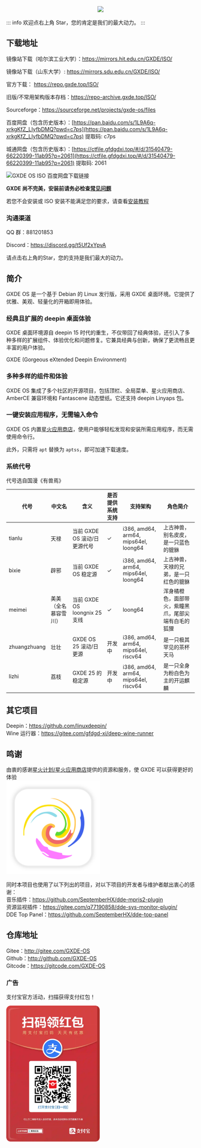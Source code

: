<center><img src=/new-logo-long.png width=300/></center>



::: info
欢迎点右上角 Star，您的肯定是我们的最大动力。
:::

## 下载地址

镜像站下载（哈尔滨工业大学）：https://mirrors.hit.edu.cn/GXDE/ISO/

镜像站下载（山东大学）: https://mirrors.sdu.edu.cn/GXDE/ISO/

官方下载： https://repo.gxde.top/ISO/

旧版/不常用架构版本存档：https://repo-archive.gxde.top/ISO/

Sourceforge：https://sourceforge.net/projects/gxde-os/files

百度网盘（包含历史版本）：[https://pan.baidu.com/s/1L9A6q-xrkgKfZ_LIyfbDMQ?pwd=c7ps](https://pan.baidu.com/s/1L9A6q-xrkgKfZ_LIyfbDMQ?pwd=c7ps)  提取码: c7ps   

城通网盘（包含历史版本）：[https://ctfile.gfdgdxi.top/#/d/31540479-66220399-11ab95?p=2061](https://ctfile.gfdgdxi.top/#/d/31540479-66220399-11ab95?p=2061) 提取码: 2061  

![GXDE OS ISO 百度网盘下载链接](/install/baidu.jpg)

**GXDE 尚不完美，安装前请务必检查[常见问题](faq.md)**

若您不会安装或 ISO 安装不能满足您的要求，请查看[安装教程](install.md)

### 沟通渠道

QQ 群：881201853

Discord：https://discord.gg/t5Uf2xYpvA

请点击右上角的Star，您的支持是我们最大的动力。


## 简介

GXDE OS 是一个基于 Debian 的 Linux 发行版，采用 GXDE 桌面环境。它提供了优雅、美观、轻量化的开箱即用体验。

### 经典且扩展的 deepin 桌面体验

GXDE 桌面环境源自 deepin 15 时代的重生，不仅带回了经典体验，还引入了多种多样的扩展组件、体验优化和问题修复。它兼具经典与创新，确保了更流畅且更丰富的用户体验。

GXDE (Gorgeous eXtended Deepin Environment)

### 多种多样的组件和体验

GXDE OS 集成了多个社区的开源项目，包括顶栏、全局菜单、星火应用商店、AmberCE 兼容环境和 Fantascene 动态壁纸。它还支持 deepin Linyaps 包。

### 一键安装应用程序，无需输入命令

GXDE OS 内置[星火应用商店](https://gitee.com/spark-store-project/)，使用户能够轻松发现和安装所需应用程序，而无需使用命令行。

此外，只需将 `apt` 替换为 `aptss`，即可加速下载速度。


### 系统代号
代号选自国漫《有兽焉》  

| 代号 | 中文名 | 含义 | 是否提供系统支持 | 支持架构 | 角色简介 |
| --- | --- | --- | --- | --- | --- |
| tianlu | 天禄 | 当前 GXDE OS 滚动/日更源代号 | ✓ | i386, amd64, arm64, mips64el, loong64 | 上古神兽，别名皮皮，是一只蓝色的貔貅 |
| bixie | 辟邪 | 当前 GXDE OS 稳定源 | ✓ | i386, amd64, arm64, mips64el, loong64 | 上古神兽，天禄的兄弟，是一只红色的貔貅 |
| meimei | 美美（全名慕容雪川） | 当前 GXDE OS loongnix 25 支线 | ✓ | loong64 | 浑身橘橙色，面部带火，紫瞳黑爪，尾部尖端有白毛的狐狸 |
| zhuangzhuang | 壮壮 | GXDE OS 25 滚动/日更源 | 开发中 | i386, amd64, arm64, mips64el, riscv64 | 是一只极其罕见的茶杯天马 |
| lizhi | 荔枝 | GXDE 25 的稳定源 | 开发中 | i386, amd64, arm64, mips64el, riscv64 | 是一只全身为粉白色为主的开运麒麟 |



## 其它项目

Deepin：https://github.com/linuxdeepin/  
Wine 运行器：https://gitee.com/gfdgd-xi/deep-wine-runner  

## 鸣谢

由衷的感谢[星火计划/星火应用商店](https://gitee.com/spark-store-project/)提供的资源和服务，使 GXDE 可以获得更好的体验  
<img src="/install/spark-store.svg" width="250"  />

同时本项目也使用了以下列出的项目，对以下项目的开发者与维护者献出衷心的感谢：  
音乐插件：https://github.com/SeptemberHX/dde-mpris2-plugin  
资源监视插件：https://gitee.com/q77190858/dde-sys-monitor-plugin/  
DDE Top Panel：https://github.com/SeptemberHX/dde-top-panel

## 仓库地址

Gitee：http://gitee.com/GXDE-OS  
Github：http://github.com/GXDE-OS  
Gitcode：https://gitcode.com/GXDE-OS


### 广告

支付宝官方活动，扫描获得支付红包！

<p><img src="/install/advertisement0.jpg" width="250" ></p>

